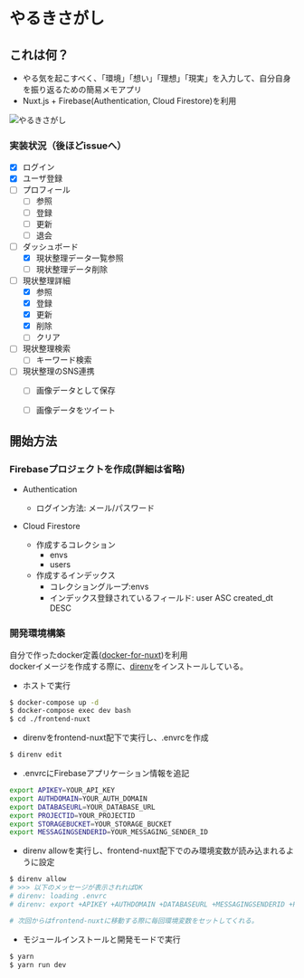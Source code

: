 # やるきさがし

## これは何？

* やる気を起こすべく、「環境」「想い」「理想」「現実」を入力して、自分自身を振り返るための簡易メモアプリ
* Nuxt.js + Firebase(Authentication, Cloud Firestore)を利用

![やるきさがし](http://www.rinsymbol.sakura.ne.jp/github_images/yaruki-finder/yaruki-finder.png)

### 実装状況（後ほどissueへ）

* [x] ログイン
* [x] ユーザ登録
* [ ] プロフィール
    * [ ] 参照
    * [ ] 登録
    * [ ] 更新
    * [ ] 退会
* [ ] ダッシュボード
    * [x] 現状整理データ一覧参照
    * [ ] 現状整理データ削除
* [ ] 現状整理詳細
    * [x] 参照
    * [x] 登録
    * [x] 更新
    * [x] 削除
    * [ ] クリア
* [ ] 現状整理検索
    * [ ] キーワード検索
* [ ] 現状整理のSNS連携
    * [ ] 画像データとして保存
    * [ ] 画像データをツイート
  

## 開始方法

### Firebaseプロジェクトを作成(詳細は省略)

* Authentication
    * ログイン方法: メール/パスワード
 
* Cloud Firestore
    * 作成するコレクション
        * envs
        * users
    * 作成するインデックス
        * コレクショングループ:envs
        * インデックス登録されているフィールド: user ASC created_dt DESC

### 開発環境構築

自分で作ったdocker定義([docker-for-nuxt](https://github.com/rinne-grid/docker-for-nuxtjs))を利用  
dockerイメージを作成する際に、[direnv](https://github.com/direnv/direnv)をインストールしている。

* ホストで実行

```sh
$ docker-compose up -d
$ docker-compose exec dev bash
$ cd ./frontend-nuxt
```

* direnvをfrontend-nuxt配下で実行し、.envrcを作成

```sh
$ direnv edit
```

* .envrcにFirebaseアプリケーション情報を追記

```sh
export APIKEY=YOUR_API_KEY
export AUTHDOMAIN=YOUR_AUTH_DOMAIN
export DATABASEURL=YOUR_DATABASE_URL
export PROJECTID=YOUR_PROJECTID
export STORAGEBUCKET=YOUR_STORAGE_BUCKET
export MESSAGINGSENDERID=YOUR_MESSAGING_SENDER_ID
```

* direnv allowを実行し、frontend-nuxt配下でのみ環境変数が読み込まれるように設定

```sh
$ direnv allow
# >>> 以下のメッセージが表示されればOK
# direnv: loading .envrc
# direnv: export +APIKEY +AUTHDOMAIN +DATABASEURL +MESSAGINGSENDERID +PROJECTID +STORAGEBUCKET

# 次回からはfrontend-nuxtに移動する際に毎回環境変数をセットしてくれる。
```

* モジュールインストールと開発モードで実行

```sh
$ yarn
$ yarn run dev
```

